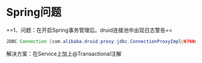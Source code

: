 # Spring问题

==1、问题：在开启Spring事务管理后。druid连接池中出现日志警告==

```java
JDBC Connection [com.alibaba.druid.proxy.jdbc.ConnectionProxyImpl@6760dae] will be managed by Spring
```

解决方案：在Service上加上@Transactional注解

